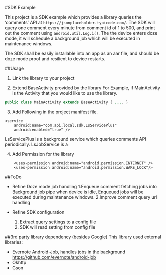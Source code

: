 #SDK Example

This project is a SDK example which provides a library queries the ‘comments’ API at `https://jsonplaceholder.typicode.com/`. The
SDK will query one comment every minute from comment id of 1 to 500, and print out the
comment using `android.util.Log.i()`. 
The the device enters doze mode, it will schedule a background job which will be executed in maintenance windows.

The SDK shall be easily installable into an app as an
aar file, and should be doze mode proof and resilient to device restarts.


##Usage

1. Link the library to your project


2. Extend BaseActivity provided by the library
For Example, if MainActivity is the Activity that you would like to use the library.
~~~~java
public class MainActivity extends BaseActivity { .... }
~~~~

3. Add Following in the project manifest file.
~~~~
<service
    android:name="com.api.local.sdk.LsServicePlus"
    android:enabled="true" />
~~~~

LsServicePlus is a background service which queries comments API periodically.
LsJobService is a 

4. Add Permission for the library
~~~~
    <uses-permission android:name="android.permission.INTERNET" />
    <uses-permission android:name="android.permission.WAKE_LOCK"/>
~~~~

##ToDo
- Refine Doze mode job handling 
  1.Enqueue comment fetching jobs into Background job pipe when device is idle, 
    Enqueued jobs will be executed during maintenance windows.
  2.Improve comment query url handling

- Refine SDK configuration
  1. Extract query settings to a config file
  2. SDK will read setting from config file


##3rd party library dependency (besides Google)
This library used external libraries:
 - Evernote Android-Job, handles jobs in the background
    https://github.com/evernote/android-job
 - Okhttp
 - Gson


